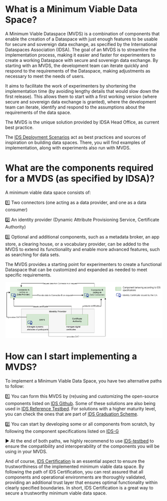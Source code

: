 # What is a Minimum Viable Data Space? 
A Minimum Viable Dataspace (MVDS) is a combination of components that enable the creation of a Dataspace with just enough features to be usable for secure and sovereign data exchange, as specified by the International Dataspaces Association (IDSA). The goal of an MVDS is to streamline the implementation process, making it easier and faster for experimenters to create a working Dataspace with secure and sovereign data exchange. By starting with an MVDS, the development team can iterate quickly and respond to the requirements of the Dataspace, making adjustments as necessary to meet the needs of users.

It aims to facilitate the work of experimenters by shortening the implementation time (by avoiding lengthy details that would slow down the first release). This allows them to start with a first working version (where secure and sovereign data exchange is granted), where the development team can iterate, identify and respond to the assumptions about the requirements of the data space. 

The MVDS is the unique solution provided by IDSA Head Office, as current best practice.

The [IDS Deployment Scenarios](https://github.com/International-Data-Spaces-Association/IDS-Deployment-Scenarios) act as best practices and sources of inspiration on building data spaces. There, you will find examples of implementation, along with experiments also run with MVDS.

# What are the components required for a MVDS (as specified by IDSA)?
A minimum viable data space consists of: 


1️⃣ Two connectors (one acting as a data provider, and one as a data consumer)

2️⃣ An identity provider (Dynamic Attribute Provisioning Service, Certificate Authority)

3️⃣ Optional and additional components, such as a metadata broker, an app store, a clearing house, or a vocabulary provider, can be added to the MVDS to extend its functionality and enable more advanced features, such as searching for data sets. 

The MVDS provides a starting point for experimenters to create a functional Dataspace that can be customized and expanded as needed to meet specific requirements.

![Minimum Viable Data Space](../pictures/MVDS-Visual1.png)

# How can I start implementing a MVDS? 
To implement a Minimum Viable Data Space, you have two alternative paths to follow: 


:one: You can form this MVDS by (re)using and customizing the open-source components listed on [IDS Github](https://github.com/International-Data-Spaces-Association/idsa/blob/main/overview_repositories.md). Some of these solutions are also being used in [IDS Reference Testbed](../README.md). For solutions with a higher maturity level, you can check the ones that are part of [IDS Graduation Scheme](https://github.com/International-Data-Spaces-Association/idsa/blob/main/graduation_scheme/Projects.md).

:two: You can start by developing some or all components from scratch, by following the component specifications listed on [IDS-G](https://github.com/International-Data-Spaces-Association/IDS-G)

:arrow_forward: At the end of both paths, we highly recommend to use [IDS-testbed](https://github.com/International-Data-Spaces-Association/IDS-testbed) to ensure the compatibility and interoperability of the components you will be using in your MVDS.

And of course, [IDS Certification](https://internationaldataspaces.org/use/certification/) is an essential aspect to ensure the trustworthiness of the implemented minimum viable data space. By following the path of IDS Certification, you can rest assured that all components and operational environments are thoroughly validated, providing an additional trust layer that ensures optimal functionality within clearly specified boundaries. In short, IDS Certification is a great way to secure a trustworthy minimum viable data space.

